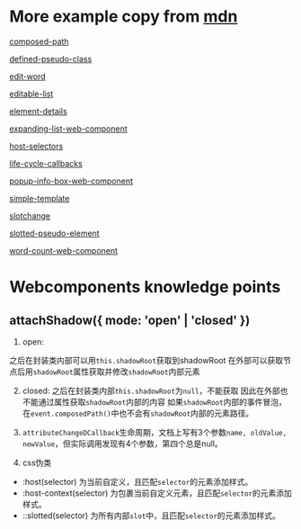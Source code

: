 # More example copy from [mdn](https://github.com/mdn/web-components-examples)

[composed-path](/composed-path)

[defined-pseudo-class](/defined-pseudo-class)

[edit-word](/edit-word)

[editable-list](/editable-list)

[element-details](/element-details)

[expanding-list-web-component](/expanding-list-web-component)

[host-selectors](/host-selectors)

[life-cycle-callbacks](/life-cycle-callbacks)

[popup-info-box-web-component](/popup-info-box-web-component)

[simple-template](/simple-template)

[slotchange](/slotchange)

[slotted-pseudo-element](/slotted-pseudo-element)

[word-count-web-component](/word-count-web-component)

# Webcomponents knowledge points

## attachShadow({ mode: 'open' | 'closed' })

1. open: 

之后在封装类内部可以用`this.shadowRoot`获取到shadowRoot
在外部可以获取节点后用`shadowRoot`属性获取并修改`shadowRoot`内部元素

2. closed:
之后在封装类内部`this.shadowRoot`为`null`，不能获取
因此在外部也不能通过属性获取`shadowRoot`内部的内容
如果`shadowRoot`内部的事件冒泡，在`event.composedPath()`中也不会有`shadowRoot`内部的元素路径。

3. `attributeChangeDCallback`生命周期，文档上写有3个参数`name, oldValue, newValue`，但实际调用发现有4个参数，第四个总是null。

4. css伪类

  * :host(selector) 为当前自定义，且匹配`selector`的元素添加样式。
  * :host-context(selector) 为包裹当前自定义元素，且匹配`selector`的元素添加样式。
  * ::slotted(selector) 为所有内部`slot`中，且匹配`selector`的元素添加样式。
